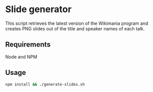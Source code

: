# Slide generator

This script retrieves the latest version of the Wikimania program and creates PNG slides out of the title and speaker names of each talk.

## Requirements

Node and NPM

## Usage
```bash
npm install && ./generate-slides.sh
```
